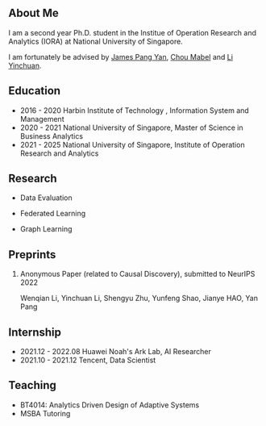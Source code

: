 ## About Me
I am a second year Ph.D. student in the Institue of Operation Research and Analytics (IORA) at National University of Singapore. 

I am fortunately be advised by [James Pang Yan](https://bizfaculty.nus.edu.sg/faculty-details/?profId=514), [Chou Mabel](https://bizfaculty.nus.edu.sg/faculty-details/?profId=112)  and [Li Yinchuan](https://yinchuanll.github.io/). 



## Education

- 2016 - 2020 Harbin Institute of Technology , Information System and Management
- 2020 - 2021 National University of Singapore, Master of Science in Business Analytics
- 2021 - 2025 National University of Singapore, Institute of Operation Research and Analytics 

## Research 

- Data Evaluation 

- Federated Learning

- Graph Learning

## Preprints

1. Anonymous Paper (related to Causal Discovery), submitted to NeurIPS 2022
  
    Wenqian Li, Yinchuan Li, Shengyu Zhu, Yunfeng Shao, Jianye HAO, Yan Pang
    
## Internship 

- 2021.12 - 2022.08 Huawei Noah's Ark Lab, AI Researcher
- 2021.10 - 2021.12 Tencent, Data Scientist

  
## Teaching
- BT4014: Analytics Driven Design of Adaptive Systems
- MSBA Tutoring
